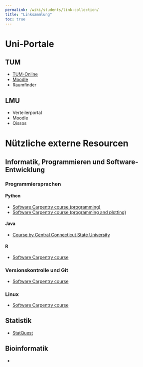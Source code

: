 ```yaml
---
permalink: /wiki/students/link-collection/
title: "Linksammlung"
toc: true
---
```


# Uni-Portale

## TUM

- [TUM-Online](https://campus.tum.de/tumonline)
- [Moodle](https://www.moodle.tum.de/my/)
- Raumfinder

## LMU

- Verteilerportal
- Moodle
- Qissos

# Nützliche externe Resourcen

## Informatik, Programmieren und Software-Entwicklung

### Programmiersprachen

#### Python

- [Software Carpentry course (programming)](https://swcarpentry.github.io/python-novice-inflammation/)
- [Software Carpentry course (programming and plotting)](https://swcarpentry.github.io/python-novice-gapminder/)

#### Java

- [Course by Central Connecticut State University](https://chortle.ccsu.edu/javaLessons/index.html)

#### R

- [Software Carpentry course](https://swcarpentry.github.io/r-novice-inflammation/)

### Versionskontrolle und Git

- [Software Carpentry course](https://swcarpentry.github.io/git-novice/)

### Linux

- [Software Carpentry course](https://swcarpentry.github.io/shell-novice/)

## Statistik

- [StatQuest](https://www.youtube.com/c/joshstarmer/videos)

## Bioinformatik

- 
